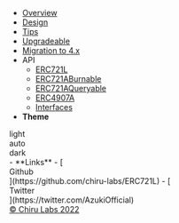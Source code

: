 - [Overview](/)
- [Design](design.md)
- [Tips](tips.md)
- [Upgradeable](upgradeable.md)
- [Migration to 4.x](migration.md)
- API
  - [ERC721L](erc721l.md)
  - [ERC721ABurnable](erc721l-burnable.md)
  - [ERC721AQueryable](erc721l-queryable.md)
  - [ERC4907A](erc4907a.md)
  - [Interfaces](interfaces.md)
- **Theme**
<div id="theme">
<div class="choice" name="light">
	<div class="icon"><i class="icon-sun"></i></div>
	<div class="text">light</div>
</div><div class="choice" name="auto">
	<div class="icon"><i class="icon-eclipse"></i></div>
	<div class="text">auto</div>
</div><div class="choice" name="dark">
	<div class="icon"><i class="icon-moon"></i></div>
	<div class="text">dark</div>
</div></div>
- **Links**
  - [<div class="s0cial"><i class="icon-github-circled"></i>Github</div>](https://github.com/chiru-labs/ERC721L)
  - [<div class="s0cial"><i class="icon-twitter"></i>Twitter</div>](https://twitter.com/AzukiOfficial)
  <div class="copyright"><a href="https://www.chirulabs.com/" target="_blank" title="Chiru Labs">© Chiru Labs 2022</a></div>
